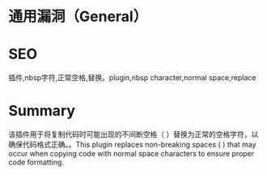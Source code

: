 # 通用漏洞（General）
# SEO
插件,nbsp字符,正常空格,替换。plugin,nbsp character,normal space,replace
# Summary
该插件用于将复制代码时可能出现的不间断空格（&nbsp;）替换为正常的空格字符，以确保代码格式正确。。This plugin replaces non-breaking spaces (&nbsp;) that may occur when copying code with normal space characters to ensure proper code formatting.
